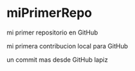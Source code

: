 # miPrimerRepo

mi primer repositorio en GitHub

mi primera contribucion local para GitHub

un commit mas desde GitHub lapiz
